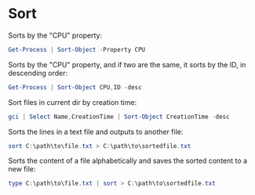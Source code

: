 # Sort

Sorts by the "CPU" property:

```powershell
Get-Process | Sort-Object -Property CPU
```

Sorts by the "CPU" property, and if two are the same, it sorts by the ID, in descending order:

```powershell
Get-Process | Sort-Object CPU,ID -desc
```

Sort files in current dir by creation time:

```powershell
gci | Select Name,CreationTime | Sort-Object CreationTime -desc
```

Sorts the lines in a text file and outputs to another file:

```powershell
sort C:\path\to\file.txt > C:\path\to\sortedfile.txt 
```

Sorts the content of a file alphabetically and saves the sorted content to a new file:

```powershell
type C:\path\to\file.txt | sort > C:\path\to\sortedfile.txt
```
